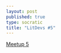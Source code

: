 ```yaml
---
layout: post
published: true
type: socratic
title: "LitDevs #5"
---
```


[Meetup 5](https://base58btc.notion.site/Meetup-5-Sept-14-2022-61f49dc5ff1a47d083b585436bcc8418)